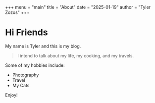 +++
menu = "main"
title = "About"
date = "2025-01-19"
author = "Tyler Zozos"
+++

# Hi Friends

My name is Tyler and this is my blog.

> I intend to talk about my life, my cooking, and my travels.

Some of my hobbies include:

- Photography
- Travel
- My Cats

Enjoy!

